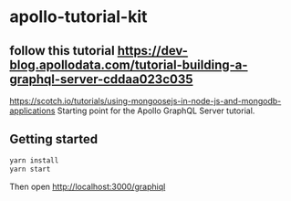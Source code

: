 # apollo-tutorial-kit
## follow this tutorial https://dev-blog.apollodata.com/tutorial-building-a-graphql-server-cddaa023c035
https://scotch.io/tutorials/using-mongoosejs-in-node-js-and-mongodb-applications
Starting point for the Apollo GraphQL Server tutorial.

## Getting started

```bash
yarn install
yarn start
```

Then open [http://localhost:3000/graphiql](http://localhost:3000/graphiql)

